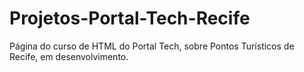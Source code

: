 # Projetos-Portal-Tech-Recife
Página do curso de HTML do Portal Tech, sobre Pontos Turísticos de Recife, em desenvolvimento.
